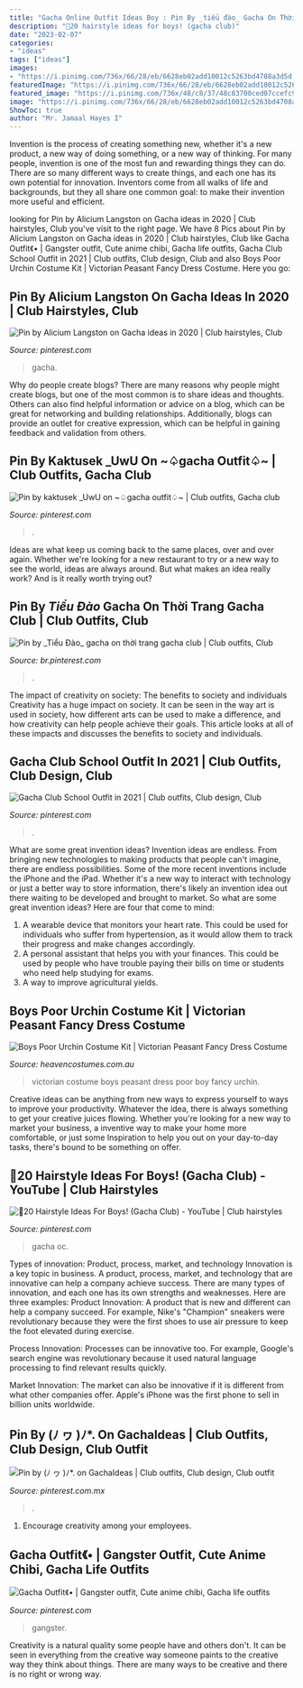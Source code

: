 ```yaml
---
title: "Gacha Online Outfit Ideas Boy : Pin By _tiểu đào_ Gacha On Thời Trang Gacha Club"
description: "🌻20 hairstyle ideas for boys! (gacha club)"
date: "2023-02-07"
categories:
- "ideas"
tags: ["ideas"]
images:
- "https://i.pinimg.com/736x/66/28/eb/6628eb02add10012c5263bd4708a3d5d.jpg"
featuredImage: "https://i.pinimg.com/736x/66/28/eb/6628eb02add10012c5263bd4708a3d5d.jpg"
featured_image: "https://i.pinimg.com/736x/48/c8/37/48c83700ced07ccefc951893191c017c.jpg"
image: "https://i.pinimg.com/736x/66/28/eb/6628eb02add10012c5263bd4708a3d5d.jpg"
ShowToc: true
author: "Mr. Jamaal Hayes I"
---
```



Invention is the process of creating something new, whether it's a new product, a new way of doing something, or a new way of thinking. For many people, invention is one of the most fun and rewarding things they can do. There are so many different ways to create things, and each one has its own potential for innovation. Inventors come from all walks of life and backgrounds, but they all share one common goal: to make their invention more useful and efficient.

	

		
looking for Pin by Alicium Langston on Gacha ideas in 2020 | Club hairstyles, Club you've visit to the right page. We have 8 Pics about Pin by Alicium Langston on Gacha ideas in 2020 | Club hairstyles, Club like Gacha Outfit《• | Gangster outfit, Cute anime chibi, Gacha life outfits, Gacha Club School Outfit in 2021 | Club outfits, Club design, Club and also Boys Poor Urchin Costume Kit | Victorian Peasant Fancy Dress Costume. Here you go:
		
    
## Pin By Alicium Langston On Gacha Ideas In 2020 | Club Hairstyles, Club

<img loading=lazy src="https://i.pinimg.com/736x/5f/e5/b1/5fe5b1fcda67ac70ef93e4ce39c97c8b.jpg" onerror="this.onerror=null;this.src='https://tse1.mm.bing.net/th?id=OIP.4FuAIzGHwNE417CisTwLAQHaHa&amp;pid=15.1';" alt="Pin by Alicium Langston on Gacha ideas in 2020 | Club hairstyles, Club">

_Source: pinterest.com_

>gacha. 

	

Why do people create blogs?
There are many reasons why people might create blogs, but one of the most common is to share ideas and thoughts. Others can also find helpful information or advice on a blog, which can be great for networking and building relationships. Additionally, blogs can provide an outlet for creative expression, which can be helpful in gaining feedback and validation from others.

    
## Pin By Kaktusek _UwU On ~♤gacha Outfit♤~ | Club Outfits, Gacha Club

<img loading=lazy src="https://i.pinimg.com/736x/3d/ba/e1/3dbae188fdea176115fd36193e5b30bc.jpg" onerror="this.onerror=null;this.src='https://tse3.mm.bing.net/th?id=OIP.jdgvydo2sbqY-KjBEtrarQHaHY&amp;pid=15.1';" alt="Pin by kaktusek _UwU on ~♤gacha outfit♤~ | Club outfits, Gacha club">

_Source: pinterest.com_

>. 

	

Ideas are what keep us coming back to the same places, over and over again. Whether we're looking for a new restaurant to try or a new way to see the world, ideas are always around. But what makes an idea really work? And is it really worth trying out?

    
## Pin By _Tiểu Đào_ Gacha On Thời Trang Gacha Club | Club Outfits, Club

<img loading=lazy src="https://i.pinimg.com/736x/48/c8/37/48c83700ced07ccefc951893191c017c.jpg" onerror="this.onerror=null;this.src='https://tse1.mm.bing.net/th?id=OIP.1i7y3-5p7WBn8RGwBjmvEAHaHa&amp;pid=15.1';" alt="Pin by _Tiểu Đào_ gacha on thời trang gacha club | Club outfits, Club">

_Source: br.pinterest.com_

>. 

	

The impact of creativity on society: The benefits to society and individuals
Creativity has a huge impact on society. It can be seen in the way art is used in society, how different arts can be used to make a difference, and how creativity can help people achieve their goals. This article looks at all of these impacts and discusses the benefits to society and individuals.

    
## Gacha Club School Outfit In 2021 | Club Outfits, Club Design, Club

<img loading=lazy src="https://i.pinimg.com/736x/3b/56/5d/3b565d8317c976bb3ae145aa6f435f1e.jpg" onerror="this.onerror=null;this.src='https://tse1.mm.bing.net/th?id=OIP.IM8apUBaNfXWIfHi4XIgOwHaEK&amp;pid=15.1';" alt="Gacha Club School Outfit in 2021 | Club outfits, Club design, Club">

_Source: pinterest.com_

>. 

	

What are some great invention ideas?
Invention ideas are endless. From bringing new technologies to making products that people can't imagine, there are endless possibilities. Some of the more recent inventions include the iPhone and the iPad. Whether it's a new way to interact with technology or just a better way to store information, there's likely an invention idea out there waiting to be developed and brought to market. So what are some great invention ideas? Here are four that come to mind: 
1) A wearable device that monitors your heart rate. This could be used for individuals who suffer from hypertension, as it would allow them to track their progress and make changes accordingly. 
2) A personal assistant that helps you with your finances. This could be used by people who have trouble paying their bills on time or students who need help studying for exams. 
3) A way to improve agricultural yields.

    
## Boys Poor Urchin Costume Kit | Victorian Peasant Fancy Dress Costume

<img loading=lazy src="https://www.heavencostumes.com.au/media/catalog/product/cache/3ca7c4de79fd9294a778cbfdebc9dde4/s/m/smf-21912-victorian-urchin-boys-costume-accessory-set-front-image-1500.jpg" onerror="this.onerror=null;this.src='https://tse2.mm.bing.net/th?id=OIP.2d7d_q6pjVXw0yg5wVFFWwHaLx&amp;pid=15.1';" alt="Boys Poor Urchin Costume Kit | Victorian Peasant Fancy Dress Costume">

_Source: heavencostumes.com.au_

>victorian costume boys peasant dress poor boy fancy urchin. 

	

Creative ideas can be anything from new ways to express yourself to ways to improve your productivity. Whatever the idea, there is always something to get your creative juices flowing. Whether you're looking for a new way to market your business, a inventive way to make your home more comfortable, or just some Inspiration to help you out on your day-to-day tasks, there's bound to be something on offer.

    
## 🌻20 Hairstyle Ideas For Boys! (Gacha Club) - YouTube | Club Hairstyles

<img loading=lazy src="https://i.pinimg.com/736x/19/cb/8f/19cb8fde3900179a20c474ae4703b160.jpg" onerror="this.onerror=null;this.src='https://tse2.mm.bing.net/th?id=OIP.i9t_1oSo6Yr4EBtyVhMfXwHaFj&amp;pid=15.1';" alt="🌻20 Hairstyle Ideas For Boys! (Gacha Club) - YouTube | Club hairstyles">

_Source: pinterest.com_

>gacha oc. 

	

Types of innovation: Product, process, market, and technology
Innovation is a key topic in business. A product, process, market, and technology that are innovative can help a company achieve success. There are many types of innovation, and each one has its own strengths and weaknesses. Here are three examples: 
Product Innovation: A product that is new and different can help a company succeed. For example, Nike's "Champion" sneakers were revolutionary because they were the first shoes to use air pressure to keep the foot elevated during exercise.

Process Innovation: Processes can be innovative too. For example, Google's search engine was revolutionary because it used natural language processing to find relevant results quickly.

Market Innovation: The market can also be innovative if it is different from what other companies offer. Apple's iPhone was the first phone to sell in billion units worldwide.

    
## Pin By (ﾉ ヮ )ﾉ*. On GachaIdeas | Club Outfits, Club Design, Club Outfit

<img loading=lazy src="https://i.pinimg.com/736x/66/28/eb/6628eb02add10012c5263bd4708a3d5d.jpg" onerror="this.onerror=null;this.src='https://tse4.mm.bing.net/th?id=OIP.16GfI0Noj9woiNmnNZ8dNAHaHV&amp;pid=15.1';" alt="Pin by (ﾉ ヮ )ﾉ*. on GachaIdeas | Club outfits, Club design, Club outfit">

_Source: pinterest.com.mx_

>. 

	

1. Encourage creativity among your employees.

    
## Gacha Outfit《• | Gangster Outfit, Cute Anime Chibi, Gacha Life Outfits

<img loading=lazy src="https://i.pinimg.com/736x/3b/18/31/3b18313476255f45ceda2a2f9eb49a4a.jpg" onerror="this.onerror=null;this.src='https://tse4.mm.bing.net/th?id=OIP.BZVNVeeoQRrb549-ph_fYgHaHh&amp;pid=15.1';" alt="Gacha Outfit《• | Gangster outfit, Cute anime chibi, Gacha life outfits">

_Source: pinterest.com_

>gangster. 

	

Creativity is a natural quality some people have and others don't. It can be seen in everything from the creative way someone paints to the creative way they think about things. There are many ways to be creative and there is no right or wrong way.

